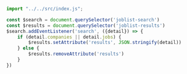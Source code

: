 ```js
import "../../src/index.js";
```

```js
const $search = document.querySelector('joblist-search')
const $results = document.querySelector('joblist-results')
$search.addEventListener('search', ({detail}) => {
	if (detail.companies || detail.jobs) {
		$results.setAttribute('results', JSON.stringify(detail))
	} else {
		$results.removeAttribute('results')
	}
})
```

<joblist-search></joblist-search>
<joblist-results></joblist-results>
